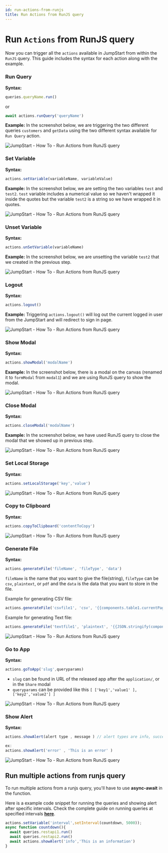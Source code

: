 ```yaml
---
id: run-actions-from-runjs
title: Run Actions from RunJS query
---
```


# Run `Actions` from RunJS query

Now you can trigger all the `actions` available in JumpStart from within the `RunJS` query. This guide includes the syntax for each action along with the example.

### Run Query

**Syntax:**

```js
queries.queryName.run()
```
or
```js
await actions.runQuery('queryName') 
```

**Example:** In the screenshot below, we are triggering the two different queries `customers` and `getData` using the two different syntax available for `Run Query` action.

<div style={{textAlign: 'center'}}>

![JumpStart - How To - Run Actions from RunJS query](/img/how-to/run-actions-from-runjs/runquery.png)

</div>

### Set Variable

**Syntax:**

```javascript
actions.setVariable(variableName, variableValue)
```

**Example:** In the screenshot below, we are setting the two variables `test` and `test2`. `test` variable includes a numerical value so we haven't wrapped it inside the quotes but the variable `test2` is a string so we have wrapped it in quotes.

<div style={{textAlign: 'center'}}>

![JumpStart - How To - Run Actions from RunJS query](/img/how-to/run-actions-from-runjs/setvariable.png)

</div>

### Unset Variable

**Syntax:**

```javascript
actions.unSetVariable(variableName)
```

**Example:** In the screenshot below, we are unsetting the variable `test2` that we created in the previous step.

<div style={{textAlign: 'center'}}>

![JumpStart - How To - Run Actions from RunJS query](/img/how-to/run-actions-from-runjs/unsetvariable.png)

</div>

### Logout

**Syntax:**

```javascript
actions.logout()
```

**Example:** Triggering `actions.logout()` will log out the current logged in user from the JumpStart and will redirect to sign in page.

<div style={{textAlign: 'center'}}>

![JumpStart - How To - Run Actions from RunJS query](/img/how-to/run-actions-from-runjs/logout.png)

</div>

### Show Modal

**Syntax:**

```javascript
actions.showModal('modalName')
```

**Example:** In the screenshot below, there is a modal on the canvas (renamed it to `formModal` from `modal1`) and we are using RunJS query to show the modal.

<div style={{textAlign: 'center'}}>

![JumpStart - How To - Run Actions from RunJS query](/img/how-to/run-actions-from-runjs/showmodal.png)

</div>

### Close Modal

**Syntax:**

```javascript
actions.closeModal('modalName')
```

**Example:** In the screenshot below, we have used RunJS query to close the modal that we showed up in previous step.

<div style={{textAlign: 'center'}}>

![JumpStart - How To - Run Actions from RunJS query](/img/how-to/run-actions-from-runjs/closemodal.png)

</div>

### Set Local Storage

**Syntax:**

```javascript
actions.setLocalStorage('key','value')
```

<div style={{textAlign: 'center'}}>

![JumpStart - How To - Run Actions from RunJS query](/img/how-to/run-actions-from-runjs/setlocalstorage.png)

</div>

### Copy to Clipboard

**Syntax:**

```javascript
actions.copyToClipboard('contentToCopy')
```

<div style={{textAlign: 'center'}}>

![JumpStart - How To - Run Actions from RunJS query](/img/how-to/run-actions-from-runjs/copytoclipboard.png)

</div>

### Generate File

**Syntax:**

```js
actions.generateFile('fileName', 'fileType', 'data')
```
`fileName` is the name that you want to give the file(string), `fileType` can be `csv`, `plaintext`, or `pdf` and the `data` is the data that you want to store in the file.

Example for generating CSV file:
```js
actions.generateFile('csvfile1', 'csv', '{{components.table1.currentPageData}}') // generate a csv file named csvfile1 with the data from the current page of table
```
Example for generating Text file:
```js
actions.generateFile('textfile1', 'plaintext', '{{JSON.stringify(components.table1.currentPageData)}}') // generate a text file named textfile1 with the data from the current page of table (stringified)
```

<div style={{textAlign: 'center'}}>

![JumpStart - How To - Run Actions from RunJS query](/img/how-to/run-actions-from-runjs/generatefile.png)

</div>

### Go to App

**Syntax:**

```javascript
actions.goToApp('slug',queryparams) 
```

- `slug` can be found in URL of the released app after the `application/`, or in the `Share` modal
- `queryparams` can be provided like this `[ ['key1','value1' ], ['key2','value2'] ]`

<div style={{textAlign: 'center'}}>

![JumpStart - How To - Run Actions from RunJS query](/img/how-to/run-actions-from-runjs/gotoapp1.png)

</div>

### Show Alert

**Syntax:**

```javascript
actions.showAlert(alert type , message ) // alert types are info, success, warning, and danger

ex:
actions.showAlert('error' , 'This is an error' )
```

<div style={{textAlign: 'center'}}>

![JumpStart - How To - Run Actions from RunJS query](/img/how-to/run-actions-from-runjs/showalert.png)

</div>

## Run multiple actions from runjs query

To run multiple actions from a runjs query, you'll have to use **async-await** in the function.

Here is a example code snippet for running the queries and showing alert after specific intervals. Check the complete guide on running queries at specified intervals **[here](/docs/2.9.0/how-to/run-query-at-specified-intervals)**.

```js
actions.setVariable('interval',setInterval(countdown, 5000));
async function countdown(){
  await queries.restapi1.run()
  await queries.restapi2.run()
  await actions.showAlert('info','This is an information')
}
```





